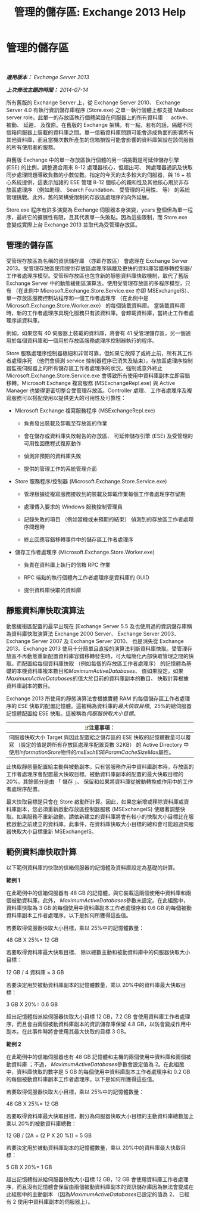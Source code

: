 ﻿---
title: '管理的儲存區: Exchange 2013 Help'
TOCTitle: 管理的儲存區
ms:assetid: efdaf80b-335c-491c-8eb5-1fafd297e8a2
ms:mtpsurl: https://technet.microsoft.com/zh-tw/library/Dn792020(v=EXCHG.150)
ms:contentKeyID: 62607056
ms.date: 05/21/2018
mtps_version: v=EXCHG.150
ms.translationtype: MT
---

# 管理的儲存區

 

_**適用版本：** Exchange Server 2013_

_**上次修改主題的時間：** 2014-07-14_

所有舊版的 Exchange Server 上，從 Exchange Server 2010、 Exchange Server 4.0 有執行資訊儲存庫程序 (Store.exe) 之單一執行個體上都支援 Mailbox server role。此單一的存放區執行個體架設在伺服器上的所有資料庫 ︰ active、 被動、 延遲、 及復原。在舊版的 Exchange 架構，有一點，若有的話，隔離不同信箱伺服器上裝載的資料庫之間。單一信箱資料庫問題可能會造成負面的影響所有其他資料庫，而且當機次數所產生的信箱損毀可能會影響的資料庫架設在該伺服器的所有使用者的服務。

與舊版 Exchange 中的單一存放區執行個體的另一項挑戰是可延伸儲存引擎 (ESE) 的比例，調整適合用來 8-12 處理器核心，但超出可、 跨處理器通訊及快取同步處理問題導致負數的小數位數。指定的今天的太多較大的伺服器，與 16 + 核心系統提供，這表示加諸的 ESE 管理 8-12 個核心的親和性及其他核心用於非存放區處理序 （例如助理、 Search Foundation、 受管理的可用性、 等） 的系統管理挑戰。此外，舊的架構受限制的存放區處理序的向外延展。

Store.exe 程序有許多演變為 Exchange 伺服器本身演變，years 整個但為單一程序，最終它的擴展性有限，且其代表單一失敗點。因為這些限制，而 Store.exe 會變成實際上台 Exchange 2013 並取代為受管理存放區。

## 管理的儲存區

受管理存放區為名稱的資訊儲存庫 （亦即存放區） 會處理在 Exchange Server 2013。受管理存放區使用提供存放區處理序隔離及更快的資料庫容錯移轉控制器/工作者處理序模型。受管理存放區也包含新的靜態資料庫快取機制，取代了舊版 Exchange Server 中的動態緩衝區演算法。使用受管理存放區的多程序模型，只有 （在此例中 Microsoft.Exchange.Store.Service.exe 亦即 MSExchangeIS）、 單一存放區服務控制站程序和一個工作者處理序 （在此例中是 Microsoft.Exchange.Store.Worker.exe） 的每個裝載資料庫。 當裝載資料庫時，新的工作者處理序具現化服務只有該資料庫。會卸載資料庫，當終止工作者處理序該資料庫。

例如，如果您有 40 伺服器上裝載的資料庫，將會有 41 受管理儲存區，另一個適用於每個資料庫和一個用於存放區服務處理序控制器執行的程序。

Store 服務處理序控制器極細和非常可靠，但如果它故障了或終止前，所有其工作者處理序死 （他們會偵測 service 控制器程序已消失及結束）。存放區處理序控制器監視伺服器上的所有儲存區工作者處理序的狀況。強制或意外終止 Microsoft.Exchange.Store.Service.exe 會導致所有使用中資料庫副本立即容錯移轉。Microsoft Exchange 複寫服務 (MSExchangeRepl.exe) 與 Active Manager 也變得更密切整合受管理存放區。Controller 處理、 工作者處理序及複寫服務可以搭配使用以提供更大的可用性及可靠性：

  - Microsoft Exchange 複寫服務程序 (MSExchangeRepl.exe)
    
      - 負責發出裝載及卸載至存放區的作業
    
      - 會在儲存或資料庫失敗報告的存放區、 可延伸儲存引擎 (ESE) 及受管理的可用性回應程式復原動作
    
      - 偵測非預期的資料庫失敗
    
      - 提供的管理工作的系統管理介面

  - Store 服務程序/控制器 (Microsoft.Exchange.Store.Service.exe)
    
      - 管理根據從複寫服務接收到的裝載及卸載作業每個工作者處理序存留期
    
      - 處理傳入要求的 Windows 服務控制管理員
    
      - 記錄失敗的項目 （例如當機或未預期的結束） 偵測到的存放區工作者處理序問題時
    
      - 終止回應容錯移轉事件中的儲存區工作者處理序

  - 儲存工作者處理序 (Microsoft.Exchange.Store.Worker.exe)
    
      - 負責在資料庫上執行的信箱 RPC 作業
    
      - RPC 端點的執行個體內工作者處理序是資料庫的 GUID
    
      - 提供資料庫快取的資料庫

## 靜態資料庫快取演算法

動態緩衝區配置的最早出現在 \[Exchange Server 5.5 及也使用過的資訊儲存庫稱為資料庫快取演算法 Exchange 2000 Server、 Exchange Server 2003、 Exchange Server 2007 及 Exchange Server 2010、 也是消失從 Exchange 2013。Exchange 2013 使用十分簡單且直接的演算法判斷資料庫快取。受管理存放區不再動態重新配置資料庫容錯移轉發生時，可大幅簡化內部快取管理之間的快取。而配置給每個資料庫快取 （例如每個的存放區工作者處理序） 的記憶體為基礎的本機資料庫複本數目和*MaximumActiveDatabases*、 值如果設定。如果*MaximumActiveDatabases*的值大於目前的資料庫副本的數目、 快取計算根據資料庫副本的數目。

Exchange 2013 所使用的靜態演算法會根據實體 RAM 的每個儲存區工作者處理序的 ESE 快取的配置記憶體。這被稱為資料庫的*最大快取目標*。25%的總伺服器記憶體配置給 ESE 快取。這被稱為*伺服器快取大小目標*。

<table>
<thead>
<tr class="header">
<th><img src="images/Bb124558.note(EXCHG.150).gif" title="注意事項" alt="注意事項" />注意事項：</th>
</tr>
</thead>
<tbody>
<tr class="odd">
<td>伺服器快取大小 Target 與因此配置給之儲存區的 ESE 快取的記憶體數量可以覆寫 （設定的值是跨所有存放區處理序配置頁數 32KB） 的 Active Directory 中使用<em>InformationStore</em>物件的<em>msExchESEParamCacheSizeMax</em>屬性。</td>
</tr>
</tbody>
</table>


此快取靜態量配置給主動與被動副本。只有當服務作用中資料庫副本時，存放區的工作者處理序會配置最大快取目標。被動資料庫副本的配置的最大快取目標的 20%。其餘部分是由 「 儲存 」、 保留和如果將資料庫從被動轉換成作用中的工作者處理序配置。

最大快取目標是只會在 Store 啟動所計算。因此，如果您新增或移除資料庫或資料庫副本，您必須重新啟動存放區控制器服務 (MSExchangeIS) 使跟著調整快取。如果服務不重新啟動，請依新建立的資料庫將會有較小的快取大小目標比在服務啟動之前建立的資料庫。此事件，在資料庫快取大小目標的總和會可能超過伺服器快取大小目標重新 MSExchangeIS。

## 範例資料庫快取計算

以下範例資料庫的快取的信箱伺服器的記憶體及資料庫設定為基礎的計算。

**範例 1**

在此範例中的信箱伺服器有 48 GB 的記憶體，與它裝載這兩個使用中資料庫和兩個被動資料庫。此外， *MaximumActiveDatabases*參數未設定。在此組態中，資料庫快取為 3 GB 的每個使用中資料庫副本工作者處理序和 0.6 GB 的每個被動資料庫副本工作者處理序。以下是如何所獲得這些值。

若要取得伺服器快取大小目標，乘以 25%中的記憶體數量：

48 GB X 25%= 12 GB

若要取得資料庫最大快取目標、 除以總數主動和被動資料庫中的伺服器快取大小目標：

12 GB / 4 資料庫 = 3 GB

若要決定用於被動資料庫副本的記憶體數量，乘以 20%中的資料庫最大快取目標：

3 GB X 20%= 0.6 GB

超出記憶體指派給伺服器快取大小目標 12 GB，7.2 GB 會使用資料庫工作者處理序，而且會由兩個被動資料庫副本的資訊儲存庫保留 4.8 GB，以防會變成作用中副本。在此事件時將會使用其最大快取的目標 3 GB。

**範例 2**

在此範例中的信箱伺服器也有 48 GB 記憶體和主機的兩個使用中資料庫和兩個被動資料庫 ；不過， *MaximumActiveDatabases*參數會設定值為 2。在此組態中，資料庫快取的數字是 5 GB 的每個使用中資料庫副本工作者處理序和 0.2 GB 的每個被動資料庫副本工作者處理序。以下是如何所獲得這些值。

若要取得伺服器快取大小目標，乘以 25%中的記憶體數量：

48 GB X 25%= 12 GB

若要取得資料庫最大快取目標，劃分為伺服器快取大小目標的主動資料庫總數加上乘以 20%的被動資料庫總數：

12 GB / (2A + (2 P X 20 %)) = 5 GB

若要決定用於被動資料庫副本的記憶體數量，乘以 20%中的資料庫最大快取目標：

5 GB X 20%= 1 GB

超出記憶體指派給伺服器快取大小目標 12 GB，12 GB 會使用資料庫工作者處理序，而且沒有記憶體會保留由兩個被動資料庫副本的資訊儲存庫因為無法會變成在此組態中的主動副本 （因為*MaximumActiveDatabases*已設定的值為 2、 已經有 2 使用中資料庫副本的伺服器上）。

